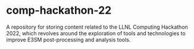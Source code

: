 # comp-hackathon-22
A repository for storing content related to the LLNL Computing Hackathon 2022, which revolves around the exploration of tools and technologies to improve E3SM post-processing and analysis tools.
